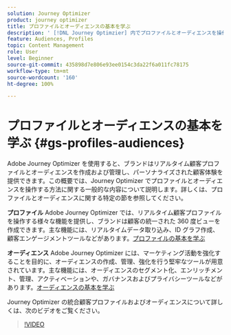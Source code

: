 ```yaml
---
solution: Journey Optimizer
product: journey optimizer
title: プロファイルとオーディエンスの基本を学ぶ
description: ' [!DNL Journey Optimzier] 内でプロファイルとオーディエンスを操作する方法について説明します。'
feature: Audiences, Profiles
topic: Content Management
role: User
level: Beginner
source-git-commit: 435898d7e806e93ee0154c3da22f6a011fc78175
workflow-type: tm+mt
source-wordcount: '160'
ht-degree: 100%

---
```



# プロファイルとオーディエンスの基本を学ぶ {#gs-profiles-audiences}

Adobe Journey Optimizer を使用すると、ブランドはリアルタイム顧客プロファイルとオーディエンスを作成および管理し、パーソナライズされた顧客体験を提供できます。この概要では、Journey Optimizer でプロファイルとオーディエンスを操作する方法に関する一般的な内容について説明します。詳しくは、プロファイルとオーディエンスに関する特定の節を参照してください。

**プロファイル**
Adobe Journey Optimizer では、リアルタイム顧客プロファイルを操作する様々な機能を提供し、ブランドは顧客の統一された 360 度ビューを作成できます。主な機能には、リアルタイムデータ取り込み、ID グラフ作成、顧客エンゲージメントツールなどがあります。[プロファイルの基本を学ぶ](get-started-profiles.md)

**オーディエンス**
Adobe Journey Optimizer には、マーケティング活動を強化することを目的に、オーディエンスの作成、管理、強化を行う堅牢なツールが用意されています。主な機能には、オーディエンスのセグメント化、エンリッチメント、管理、アクティベーションや、ガバナンスおよびプライバシーツールなどがあります。[オーディエンスの基本を学ぶ](about-audiences.md)

Journey Optimizer の統合顧客プロファイルおよびオーディエンスについて詳しくは、次のビデオをご覧ください。

>[!VIDEO](https://video.tv.adobe.com/v/3432671?quality=12)
